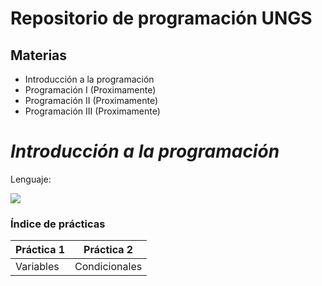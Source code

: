 # **Repositorio de programación UNGS**
## Materias

- Introducción a la programación
- Programación I (Proximamente)
- Programación II (Proximamente)
- Programación III (Proximamente)

# _Introducción a la programación_

Lenguaje:

![](https://img.shields.io/badge/Python-3776AB?style=for-the-badge&logo=python&logoColor=white)

### Índice de prácticas

| Práctica 1 | Práctica 2 |
| ---------- | ---------- |
| Variables | Condicionales |

